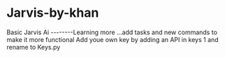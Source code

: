 # Jarvis-by-khan
Basic Jarvis Ai --------Learning more ...add tasks and new commands to make it more functional
Add youe own key by adding an API in keys 1 and rename to Keys.py
